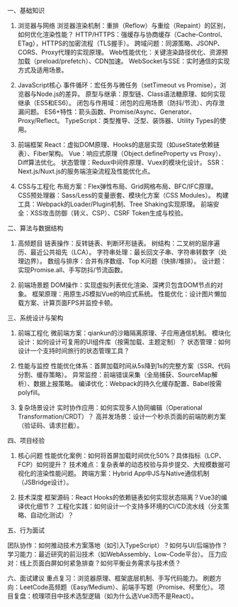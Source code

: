 一、基础知识
1. 浏览器与网络
浏览器渲染机制：重排（Reflow）与重绘（Repaint）的区别，如何优化渲染性能？
HTTP/HTTPS：强缓存与协商缓存（Cache-Control、ETag），HTTPS的加密流程（TLS握手）。
跨域问题：同源策略、JSONP、CORS、Proxy代理的实现原理。
Web性能优化：关键渲染路径优化、资源预加载（preload/prefetch）、CDN加速。
WebSocket与SSE：实时通信的实现方式及适用场景。

2. JavaScript核心
事件循环：宏任务与微任务（setTimeout vs Promise），浏览器与Node.js的差异。
原型与继承：原型链、Class语法糖原理、如何实现继承（ES5和ES6）。
闭包与作用域：闭包的应用场景（防抖/节流）、内存泄漏问题。
ES6+特性：箭头函数、Promise/Async、Generator、Proxy/Reflect。
TypeScript：类型推导、泛型、装饰器、Utility Types的使用。

3. 前端框架
React：虚拟DOM原理、Hooks的底层实现（如useState依赖链表）、Fiber架构。
Vue：响应式原理（Object.defineProperty vs Proxy）、Diff算法优化。
状态管理：Redux中间件原理、Vuex的模块化设计。
SSR：Next.js/Nuxt.js的服务端渲染流程及性能优化点。

4. CSS与工程化
布局方案：Flex弹性布局、Grid网格布局、BFC/IFC原理。
CSS预处理器：Sass/Less的变量嵌套、模块化方案（CSS Modules）。
构建工具：Webpack的Loader/Plugin机制、Tree Shaking实现原理。
前端安全：XSS攻击防御（转义、CSP）、CSRF Token生成与校验。

 二、算法与数据结构

1. 高频题目
链表操作：反转链表、判断环形链表。
树结构：二叉树的层序遍历、最近公共祖先（LCA）。
字符串处理：最长回文子串、字符串转数字（处理边界）。
数组与排序：合并有序数组、Top K问题（快排/堆排）。
设计题：实现Promise.all、手写防抖/节流函数。

2. 前端场景题
DOM操作：实现虚拟列表优化渲染、深拷贝包含DOM节点的对象。
框架原理：用原生JS模拟Vue的响应式系统。
性能优化：设计图片懒加载方案、计算页面FPS并监控卡顿。

 三、系统设计与架构

1. 前端工程化
微前端方案：qiankun的沙箱隔离原理、子应用通信机制。
模块化设计：如何设计可复用的UI组件库（按需加载、主题定制）？
状态管理：如何设计一个支持时间旅行的状态管理工具？

2. 性能与监控
性能优化体系：首屏加载时间从5s降到1s的完整方案（SSR、代码分割、缓存策略）。
异常监控：前端错误采集（全局捕获、SourceMap解析）、数据上报策略。
编译优化：Webpack的持久化缓存配置、Babel按需polyfill。

3. 复杂场景设计
实时协作应用：如何实现多人协同编辑（Operational Transformation/CRDT）？
高并发场景：设计一个秒杀页面的前端防刷方案（验证码、请求拦截）。

 四、项目经验

1. 核心问题
性能优化案例：如何将首屏加载时间优化50%？具体指标（LCP、FCP）如何提升？
技术难点：复杂表单的动态校验与异步提交、大规模数据可视化的渲染性能问题。
跨端方案：Hybrid App中JS与Native通信机制（JSBridge设计）。

2. 技术深度
框架源码：React Hooks的依赖链表如何实现状态隔离？Vue3的编译优化细节？
工程化实践：如何设计一个支持多环境的CI/CD流水线（分支策略、自动化测试）？

 五、行为面试

团队协作：如何推动技术方案落地（如引入TypeScript）？如何与UI/后端协作？
学习能力：最近研究的前沿技术（如WebAssembly、Low-Code平台）。
压力应对：线上页面白屏如何紧急排查？如何平衡业务需求与技术债？

 六、面试建议
重点复习：浏览器原理、框架底层机制、手写代码能力。
刷题方向：LeetCode高频题（Easy/Medium）、前端手写题（Promise、柯里化）。
项目复盘：梳理项目中技术选型逻辑（如为什么选Vue3而不是React）。

